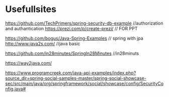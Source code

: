 # Usefullsites
https://github.com/TechPrimers/spring-security-db-example   //authorization and authantication
https://prezi.com/p/create-prezi/                           // FOR PPT

https://github.com/bogus/Java-Spring-Examples               // spring with jpa
http://www.java2s.com/                                      //java basic

https://github.com/in28minutes/SpringIn28Minutes            //in28minuts

https://way2java.com/




https://www.programcreek.com/java-api-examples/index.php?source_dir=spring-social-samples-master/spring-social-showcase-sec/src/main/java/org/springframework/social/showcase/config/SecurityConfig.java#
